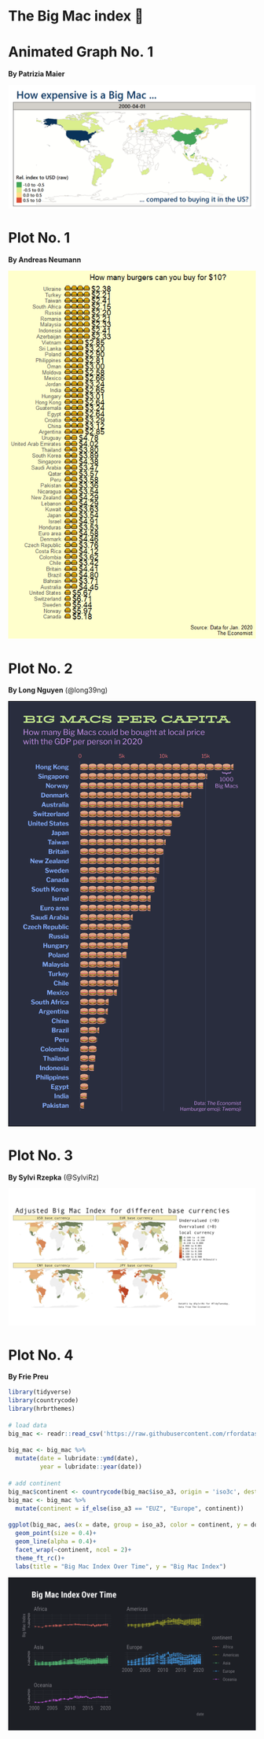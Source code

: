 The Big Mac index 🍔
================

# Animated Graph No. 1

**By Patrizia Maier**


![](README_files/figure-gfm/big_mac_anim_patrizia_maier.gif)<!-- -->

# Plot No. 1
**By Andreas Neumann**


![](README_files/figure-gfm/big-mac-andreas-neumann.png)<!-- -->

# Plot No. 2
**By Long Nguyen** (@long39ng)


![](README_files/figure-gfm/big-mac-capita-1-long.png)<!-- -->

# Plot No. 3
**By Sylvi Rzepka** (@SylviRz)

![](README_files/figure-gfm/sylvi-big-mac.jpg)<!-- -->

# Plot No. 4
**By Frie Preu**

``` r
library(tidyverse)
library(countrycode)
library(hrbrthemes)

# load data 
big_mac <- readr::read_csv('https://raw.githubusercontent.com/rfordatascience/tidytuesday/master/data/2020/2020-12-22/big-mac.csv')

big_mac <- big_mac %>% 
  mutate(date = lubridate::ymd(date),
         year = lubridate::year(date))

# add continent
big_mac$continent <- countrycode(big_mac$iso_a3, origin = 'iso3c', destination = 'continent')
big_mac <- big_mac %>% 
  mutate(continent = if_else(iso_a3 == "EUZ", "Europe", continent))

ggplot(big_mac, aes(x = date, group = iso_a3, color = continent, y = dollar_price))+
  geom_point(size = 0.4)+
  geom_line(alpha = 0.4)+
  facet_wrap(~continent, ncol = 2)+
  theme_ft_rc()+
  labs(title = "Big Mac Index Over Time", y = "Big Mac Index")
```

![](README_files/figure-gfm/image-frie.png)<!-- -->
